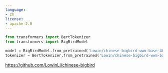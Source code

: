 ```yaml
---
language:
- zh
license:
- apache-2.0
---
```

```python
from transformers import BertTokenizer
from transformers import BigBirdModel

model = BigBirdModel.from_pretrained('Lowin/chinese-bigbird-wwm-base-4096')
tokenizer = BertTokenizer.from_pretrained('Lowin/chinese-bigbird-wwm-base-4096')
```
https://github.com/LowinLi/chinese-bigbird